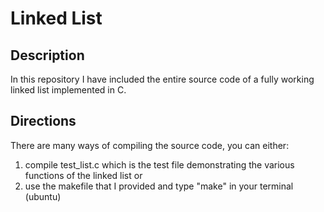 # Linked List

## Description

In this repository I have included the entire source code of a fully working linked list implemented in C.

## Directions

There are many ways of compiling the source code, you can either:

1. compile test_list.c which is the test file demonstrating the various functions of the linked list or
2. use the makefile that I provided and type "make" in your terminal (ubuntu)



